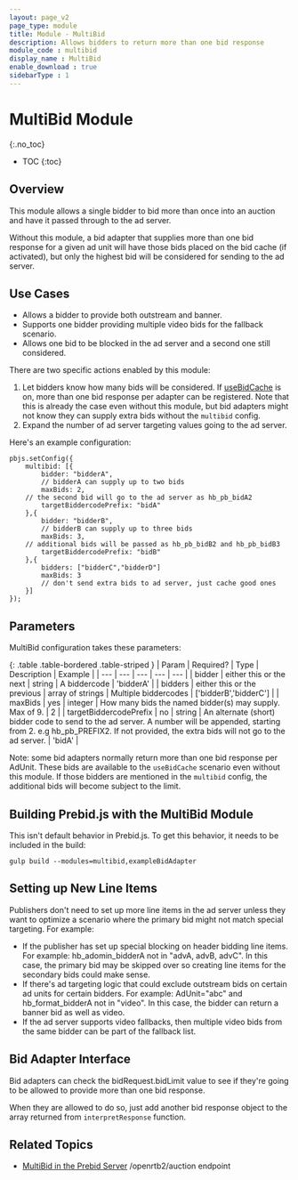 ```yaml
---
layout: page_v2
page_type: module
title: Module - MultiBid
description: Allows bidders to return more than one bid response
module_code : multibid
display_name : MultiBid
enable_download : true
sidebarType : 1
---
```


# MultiBid Module
{:.no_toc}

* TOC
{:toc}

## Overview

This module allows a single bidder to bid more than once into an auction and have it passed
through to the ad server.

Without this module, a bid adapter that supplies more than one bid response for a given ad unit will have those bids placed on the bid cache (if activated), but only the
highest bid will be considered for sending to the ad server.

## Use Cases

- Allows a bidder to provide both outstream and banner.
- Supports one bidder providing multiple video bids for the fallback scenario.
- Allows one bid to be blocked in the ad server and a second one still considered.

There are two specific actions enabled by this module:

1) Let bidders know how many bids will be considered. If [useBidCache](https://docs.prebid.org/dev-docs/publisher-api-reference.html#setConfig-Use-Bid-Cache) is on, more than one bid response per adapter can be registered. Note that this is already the case even without this module, but bid adapters might not know they can supply extra bids without the `multibid` config.
2) Expand the number of ad server targeting values going to the ad server.

Here's an example configuration:

```
pbjs.setConfig({
    multibid: [{
        bidder: "bidderA",
        // bidderA can supply up to two bids
        maxBids: 2,
	// the second bid will go to the ad server as hb_pb_bidA2
        targetBiddercodePrefix: "bidA"  
    },{
        bidder: "bidderB",
        // bidderB can supply up to three bids
        maxBids: 3,
	// additional bids will be passed as hb_pb_bidB2 and hb_pb_bidB3
        targetBiddercodePrefix: "bidB"
    },{
        bidders: ["bidderC","bidderD"]
        maxBids: 3
        // don't send extra bids to ad server, just cache good ones
    }]
});
```

## Parameters

MultiBid configuration takes these parameters:

{: .table .table-bordered .table-striped }
| Param | Required? | Type | Description | Example |
| --- | --- | --- | --- | --- |
| bidder | either this or the next | string | A biddercode | 'bidderA' |
| bidders | either this or the previous | array of strings | Multiple biddercodes | ['bidderB','bidderC'] |
| maxBids | yes | integer | How many bids the named bidder(s) may supply. Max of 9. | 2 |
| targetBiddercodePrefix | no | string | An alternate (short) bidder code to send to the ad server. A number will be appended, starting from 2. e.g hb_pb_PREFIX2. If not provided, the extra bids will not go to the ad server. | 'bidA' |

Note: some bid adapters normally return more than one bid response per AdUnit. These
bids are available to the `useBidCache` scenario even without this module.
If those bidders are mentioned in the `multibid` config, the additional bids will
become subject to the limit.

## Building Prebid.js with the MultiBid Module

This isn't default behavior in Prebid.js. To get this behavior, it needs to be
included in the build:

```
gulp build --modules=multibid,exampleBidAdapter
```

## Setting up New Line Items

Publishers don't need to set up more line items in the ad server unless they
want to optimize a scenario where the primary bid might not match special targeting. For example:

- If the publisher has set up special blocking on header bidding line items. For example: hb_adomin_bidderA not in "advA, advB, advC". In this case, the primary bid may be skipped over so creating line items for the secondary bids could make sense.
- If there's ad targeting logic that could exclude outstream bids on certain ad units for certain bidders. For example: AdUnit="abc" and hb_format_bidderA not in "video". In this case, the bidder can return a banner bid as well as video.
- If the ad server supports video fallbacks, then multiple video bids from the same bidder can be part of the fallback list.


## Bid Adapter Interface

Bid adapters can check the bidRequest.bidLimit value to see if they're going to
be allowed to provide more than one bid response.

When they are allowed to do so, just add another bid response object to the
array returned from `interpretResponse` function.

## Related Topics

- [MultiBid in the Prebid Server]() /openrtb2/auction endpoint
